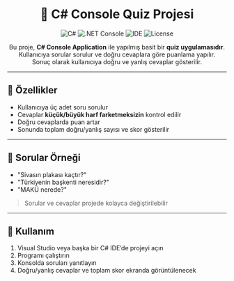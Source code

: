 <h1 align="center">📝 C# Console Quiz Projesi</h1>

<p align="center">
  <img src="https://img.shields.io/badge/Language-C%23-blue?logo=c-sharp" alt="C#">
  <img src="https://img.shields.io/badge/Platform-.NET%20Console-brightgreen" alt=".NET Console">
  <img src="https://img.shields.io/badge/IDE-Visual%20Studio-orange" alt="IDE">
  <img src="https://img.shields.io/badge/License-Open%20Source-success" alt="License">
</p>

<p align="center">
  Bu proje, <b>C# Console Application</b> ile yapılmış basit bir <b>quiz uygulamasıdır</b>.<br>
  Kullanıcıya sorular sorulur ve doğru cevaplara göre puanlama yapılır.<br>
  Sonuç olarak kullanıcıya doğru ve yanlış cevaplar gösterilir.
</p>

---

## 🧠 Özellikler
- Kullanıcıya üç adet soru sorulur  
- Cevaplar **küçük/büyük harf farketmeksizin** kontrol edilir  
- Doğru cevaplarda puan artar  
- Sonunda toplam doğru/yanlış sayısı ve skor gösterilir  

---

## 📝 Sorular Örneği
- "Sivasın plakası kaçtır?"  
- "Türkiyenin başkenti neresidir?"  
- "MAKÜ nerede?"  

> Sorular ve cevaplar projede kolayca değiştirilebilir  

---

## 🧰 Kullanım
1. Visual Studio veya başka bir C# IDE’de projeyi açın  
2. Programı çalıştırın  
3. Konsolda soruları yanıtlayın  
4. Doğru/yanlış cevaplar ve toplam skor ekranda görüntülenecek  


